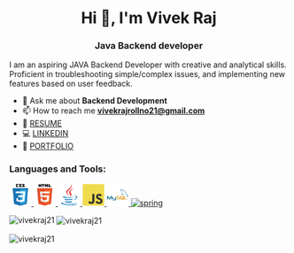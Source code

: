 <h1 align="center">Hi 👋, I'm Vivek Raj</h1>
<h3 align="center">Java Backend developer </h3>
<p>I am an aspiring JAVA Backend Developer with creative
and analytical skills. Proficient in troubleshooting
simple/complex issues, and implementing new features
based on user feedback.</p>

- 💬 Ask me about **Backend Development**
- 📫 How to reach me **vivekrajrollno21@gmail.com**
- 📄 [RESUME](https://drive.google.com/file/d/1j1jnzgQJAaqF12-PQ4r_Hw2dYFr0BpaM/view?usp=sharing)
- 💻 [LINKEDIN](https://www.linkedin.com/in/vivek-raj-443aa814a)
- 📄 [PORTFOLIO](https://funny-paletas-9d8c80.netlify.app/)


<h3 align="left">Languages and Tools:</h3>
<p align="left"> <a href="https://www.w3schools.com/css/" target="_blank" rel="noreferrer"> <img src="https://raw.githubusercontent.com/devicons/devicon/master/icons/css3/css3-original-wordmark.svg" alt="css3" width="40" height="40"/> </a> <a href="https://www.w3.org/html/" target="_blank" rel="noreferrer"> <img src="https://raw.githubusercontent.com/devicons/devicon/master/icons/html5/html5-original-wordmark.svg" alt="html5" width="40" height="40"/> </a> <a href="https://www.java.com" target="_blank" rel="noreferrer"> <img src="https://raw.githubusercontent.com/devicons/devicon/master/icons/java/java-original.svg" alt="java" width="40" height="40"/> </a> <a href="https://developer.mozilla.org/en-US/docs/Web/JavaScript" target="_blank" rel="noreferrer"> <img src="https://raw.githubusercontent.com/devicons/devicon/master/icons/javascript/javascript-original.svg" alt="javascript" width="40" height="40"/> </a> <a href="https://www.mysql.com/" target="_blank" rel="noreferrer"> <img src="https://raw.githubusercontent.com/devicons/devicon/master/icons/mysql/mysql-original-wordmark.svg" alt="mysql" width="40" height="40"/> </a> <a href="https://spring.io/" target="_blank" rel="noreferrer"> <img src="https://www.vectorlogo.zone/logos/springio/springio-icon.svg" alt="spring" width="40" height="40"/> </a> </p>

<p><img align="left" src="https://github-readme-stats.vercel.app/api/top-langs?username=vivekraj21&show_icons=true&locale=en&layout=compact" alt="vivekraj21" /></p>

<p>&nbsp;<img align="center" src="https://github-readme-stats.vercel.app/api?username=vivekraj21&show_icons=true&locale=en" alt="vivekraj21" /></p>

<p><img align="center" src="https://github-readme-streak-stats.herokuapp.com/?user=vivekraj21&" alt="vivekraj21" /></p>
